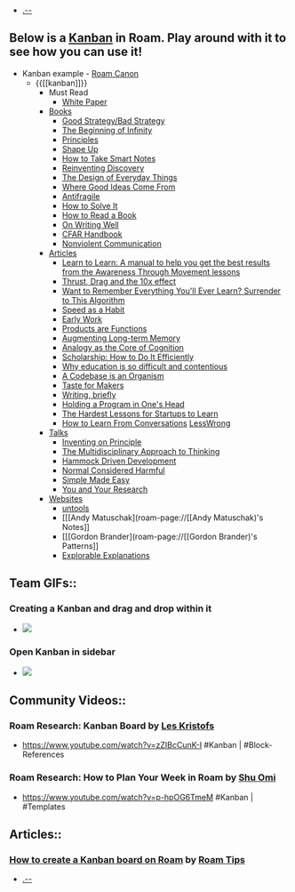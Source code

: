 - [.--](.--.md)
## Below is a [Kanban](Kanban.md) in Roam. Play around with it to see how you can use it!
- Kanban example - [Roam Canon](Roam%20Canon.md)
    - {{[[kanban]]}}
        - Must Read
            - [White Paper](White%20Paper.md)
        - [Books](Books.md)
            - [Good Strategy/Bad Strategy](Good%20Strategy_Bad%20Strategy.md)
            - [The Beginning of Infinity](The%20Beginning%20of%20Infinity.md)
            - [Principles](Principles.md)
            - [Shape Up](Shape%20Up.md)
            - [How to Take Smart Notes](How%20to%20Take%20Smart%20Notes.md)
            - [Reinventing Discovery](Reinventing%20Discovery.md)
            - [The Design of Everyday Things](The%20Design%20of%20Everyday%20Things.md)
            - [Where Good Ideas Come From](Where%20Good%20Ideas%20Come%20From.md)
            - [Antifragile](Antifragile.md)
            - [How to Solve It](How%20to%20Solve%20It.md)
            - [How to Read a Book](How%20to%20Read%20a%20Book.md)
            - [On Writing Well](On%20Writing%20Well.md)
            - [CFAR Handbook](CFAR%20Handbook.md)
            - [Nonviolent Communication](Nonviolent%20Communication.md)
        - [Articles](Articles.md)
            - [Learn to Learn: A manual to help you get the best results from the Awareness Through Movement lessons](Learn%20to%20Learn_%20A%20manual%20to%20help%20you%20get%20the%20best%20.md)
            - [Thrust, Drag and the 10x effect](Thrust%2C%20Drag%20and%20the%2010x%20effect.md)
            - [Want to Remember Everything You'll Ever Learn? Surrender to This Algorithm](Want%20to%20Remember%20Everything%20You%27ll%20Ever%20Learn_%20Sur.md)
            - [Speed as a Habit](Speed%20as%20a%20Habit.md)
            - [Early Work](Early%20Work.md)
            - [Products are Functions](Products%20are%20Functions.md)
            - [Augmenting Long-term Memory](Augmenting%20Long-term%20Memory.md)
            - [Analogy as the Core of Cognition](Analogy%20as%20the%20Core%20of%20Cognition.md)
            - [Scholarship: How to Do It Efficiently](Scholarship_%20How%20to%20Do%20It%20Efficiently.md)
            - [Why education is so difficult and contentious](Why%20education%20is%20so%20difficult%20and%20contentious.md)
            - [A Codebase is an Organism](A%20Codebase%20is%20an%20Organism.md)
            - [Taste for Makers](Taste%20for%20Makers.md)
            - [Writing, briefly](Writing%2C%20briefly.md)
            - [Holding a Program in One's Head](Holding%20a%20Program%20in%20One%27s%20Head.md)
            - [The Hardest Lessons for Startups to Learn](The%20Hardest%20Lessons%20for%20Startups%20to%20Learn.md)
            - [How to Learn From Conversations](How%20to%20Learn%20From%20Conversations.md) [LessWrong](LessWrong.md)
        - [Talks](Talks.md)
            - [Inventing on Principle](Inventing%20on%20Principle.md)
            - [The Multidisciplinary Approach to Thinking](The%20Multidisciplinary%20Approach%20to%20Thinking.md)
            - [Hammock Driven Development](Hammock%20Driven%20Development.md)
            - [Normal Considered Harmful](Normal%20Considered%20Harmful.md)
            - [Simple Made Easy](Simple%20Made%20Easy.md)
            - [You and Your Research](You%20and%20Your%20Research.md)
        - [Websites](Websites.md)
            - [untools](untools.md)
            - [[[Andy Matuschak](roam-page://[[Andy Matuschak)'s Notes]]
            - [[[Gordon Brander](roam-page://[[Gordon Brander)'s Patterns]]
            - [Explorable Explanations](Explorable%20Explanations.md)
## Team GIFs::
### Creating a Kanban and drag and drop within it
- ![](https://firebasestorage.googleapis.com/v0/b/firescript-577a2.appspot.com/o/imgs%2Fapp%2Fhelp-documentation%2FSmU5tn9gdD.gif?alt=media&token=ea2d0bbb-8ef4-4359-a0de-b06f6cca74e3)
### Open Kanban in sidebar
- ![](https://firebasestorage.googleapis.com/v0/b/firescript-577a2.appspot.com/o/imgs%2Fapp%2Fhelp-documentation%2FuqWn53xv7q.gif?alt=media&token=111f7548-04db-4587-9005-e103ca2f6047)
## Community Videos::
### Roam Research: Kanban Board by [Les Kristofs](Les%20Kristofs.md)
- <https://www.youtube.com/watch?v=zZIBcCunK-I>
#Kanban | #Block-References
### Roam Research: How to Plan Your Week in Roam by [Shu Omi](Shu%20Omi.md)
- <https://www.youtube.com/watch?v=p-hpOG6TmeM>
#Kanban | #Templates
## Articles::
### [How to create a Kanban board on Roam](https://www.roamtips.com/home/roam-kanban-board) by [Roam Tips](Roam%20Tips.md)

- [.--](.--.md)
